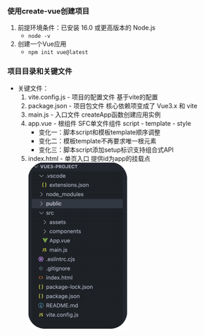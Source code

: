 ### 使用create-vue创建项目
1. 前提环境条件：已安装 16.0 或更高版本的 Node.js
   - `node -v`
2. 创建一个Vue应用
   - `npm init vue@latest`

### 项目目录和关键文件
- 关键文件：
  1. vite.config.js - 项目的配置文件 基于vite的配置
  2. package.json - 项目包文件 核心依赖项变成了 Vue3.x 和 vite
  3. main.js - 入口文件 createApp函数创建应用实例
  4. app.vue - 根组件 SFC单文件组件 script - template - style
     - 变化一：脚本script和模板template顺序调整
     - 变化二：模板template不再要求唯一根元素
     - 变化三：脚本script添加setup标识支持组合式API
  5. index.html - 单页入口 提供id为app的挂载点
![项目目录](../../5_Vue3/2_images/项目目录.png)

